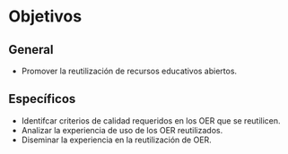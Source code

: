 Objetivos
============================

## General
* Promover la reutilización de recursos educativos abiertos.

## Específicos
* Identifcar criterios de calidad requeridos en los OER que se reutilicen.
* Analizar la experiencia de uso de los OER reutilizados.
* Diseminar la experiencia en la reutilización de OER.
